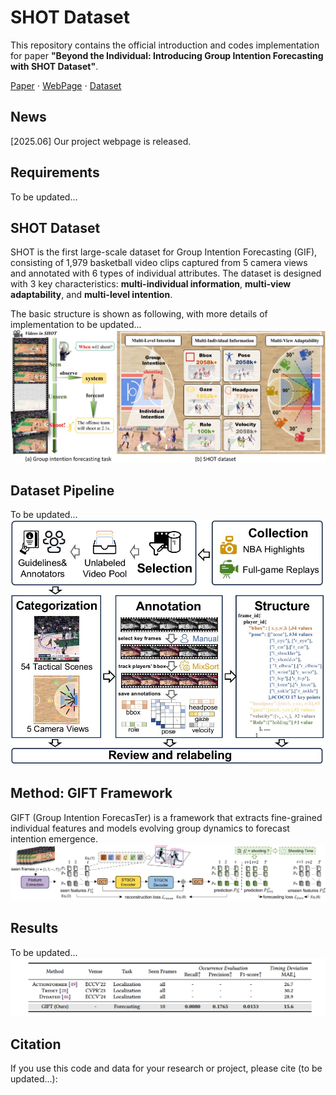 # SHOT Dataset
This repository contains the official introduction and codes implementation for paper **"Beyond the Individual: Introducing Group Intention Forecasting with SHOT Dataset"**.

[Paper](to-be-updated) ⋅ [WebPage](https://xinyi-hu.github.io/SHOT_DATASET/) ⋅ [Dataset](to-be-updated)

## News
[2025.06] Our project webpage is released.

## Requirements
To be updated...

## SHOT Dataset
SHOT is the first large-scale dataset for Group Intention Forecasting (GIF), consisting of 1,979 basketball video clips captured from 5 camera views and annotated with 6 types of individual attributes. The dataset is designed with 3 key characteristics: **multi-individual information**, **multi-view adaptability**, and **multi-level intention**.

The basic structure is shown as following, with more details of implementation to be updated...
![SHOT Dataset Overview](image/teaser9.jpg)

## Dataset Pipeline
To be updated...
![Dataset Pipeline](image/pipeline2.jpg)

## Method: GIFT Framework
GIFT (Group Intention ForecasTer) is a framework that extracts fine-grained individual features and models evolving group dynamics to forecast intention emergence.
![GIFT Method](image/method.jpg)

## Results
To be updated...
![Experimental Results](image/result.png)

## Citation
If you use this code and data for your research or project, please cite (to be updated...):
